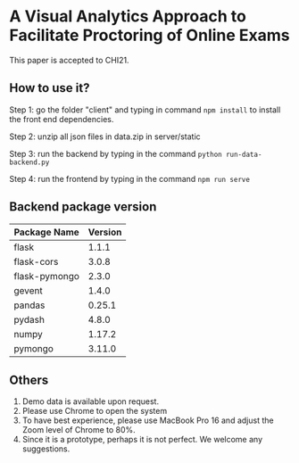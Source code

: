 # A Visual Analytics Approach to Facilitate Proctoring of Online Exams
This paper is accepted to CHI21.

## How to use it?

Step 1: go the folder "client" and typing in command ```npm install``` to install the front end dependencies.

Step 2: unzip all json files in data.zip in server/static

Step 3: run the backend by typing in the command ```python run-data-backend.py```

Step 4: run the frontend by typing in the command ```npm run serve```

## Backend package version
|Package Name | Version|
|----|----|
|flask|1.1.1|                
flask-cors          |      3.0.8                    
flask-pymongo       |      2.3.0       
gevent              |      1.4.0   
pandas              |      0.25.1  
pydash              |      4.8.0         
numpy               |      1.17.2   
pymongo             |      3.11.0         



## Others

1. Demo data is available upon request. 
2. Please use Chrome to open the system
3. To have best experience, please use MacBook Pro 16 and adjust the Zoom level of Chrome to 80%.
4. Since it is a prototype, perhaps it is not perfect. We welcome any suggestions.
